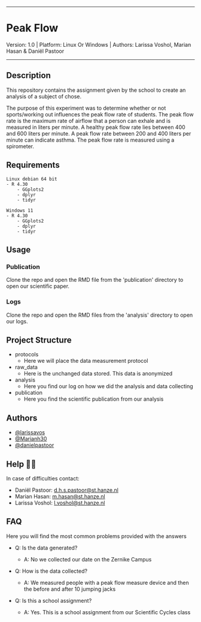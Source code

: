 ______________

# Peak Flow

Version: 1.0 | Platform: Linux Or Windows | Authors: Larissa Voshol, Marian Hasan & Daniël Pastoor
________________

## Description

This repository contains the assignment given by the school to create an analysis of a subject of chose.

The purpose of this experiment was to determine whether or not sports/working out influences the peak flow rate of students. The peak flow rate is the maximum rate of airflow that a person can exhale and is measured in liters per minute. A healthy peak flow rate lies between 400 and 600 liters per minute. A peak flow rate between 200 and 400 liters per minute can indicate asthma. The peak flow rate is measured using a spirometer. 

## Requirements

```
Linux debian 64 bit
- R 4.30
    - GGplots2
    - dplyr
    - tidyr
    
Windows 11
- R 4.30
    - GGplots2
    - dplyr
    - tidyr
```

## Usage

### Publication
Clone the repo and open the RMD file from the 'publication' directory to open our scientific paper.

### Logs
Clone the repo and open the RMD files from the 'analysis' directory to open our logs.

## Project Structure

- protocols
    - Here we will place the data measurement protocol
- raw_data
    - Here is the unchanged data stored. This data is anonymized
- analysis
    - Here you find our log on how we did the analysis and data collecting
- publication
    - Here you find the scientific publication from our analysis


## Authors

- [@larissavos](https://github.com/larissavos)
- [@Marianh30](https://github.com/Marianh30)
- [@danielpastoor](https://github.com/danielpastoor)

## Help 🙋‍♂️ 

In case of difficulties contact:
- Daniël Pastoor: d.h.s.pastoor@st.hanze.nl
- Marian Hasan: m.hasan@st.hanze.nl
- Larissa Voshol: l.voshol@st.hanze.nl


## FAQ 
Here you will find the most common problems provided with the answers

- Q: Is the data generated?
    - A: No we collected our date on the Zernike Campus

- Q: How is the data collected?
    - A: We measured people with a peak flow measure device and then the before and after 10 jumping jacks

- Q: Is this a school assignment?
    - A: Yes. This is a school assignment from our Scientific Cycles class
